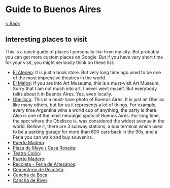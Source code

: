 # Guide to Buenos Aires
[< Back](./README.md)
## Interesting places to visit
This is a quick guide of places I personally like from my city. But probably you can get more custom places on Google. But if you have very short time for your visit, you might seriously think on these list:
- [El Ateneo](https://maps.app.goo.gl/NcHkQHEiwWLeSpwp8): It is just a book store. But very long time ago used to be one of the most impressive theatres in the world. 
- [El Malba](): If you are into Art Museums, this is a must-visit Art Museum. Sorry that I am not much into art. I never went myself. But everybody talks about it in Buenos Aires. Yes, even locally.
- [Obelisco](): This is a must-have photo of Buenos Aires. It is just an Obelisc like many others, but for us it represents a lot of things. For example, every time Argentina wins a world cup of anything, the party is there. Also is one of the most neuralgic spots of Buenos Aires. For long time, the spot where the Obelisco is, was considered the widest avenue in the world. Bellow it, there are 3 subway stations, a bus terminal which used to be a parking garage for more than 600 cars back in the 90s, and a Feria you can walk and buy souvenirs.
- [Puerto Madero]():
- [Plaza de Mayo / Casa Rosada]():
- [Teatro Colón]():
- [Puerto Madero]():
- [Recoleta - Feria de Artesanos]():
- [Cementerio de Recoleta]():
- [Cancha de Boca]():
- [Cancha de River]():

